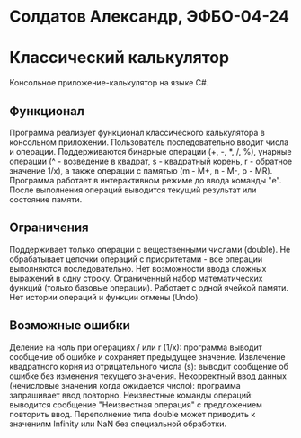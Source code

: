# Солдатов Александр, ЭФБО-04-24


# Классический калькулятор

Консольное приложение-калькулятор на языке C#.

## Функционал

Программа реализует функционал классического калькулятора в консольном приложении. Пользователь последовательно вводит
числа и операции. Поддерживаются бинарные операции (+, -, *, /, %), унарные операции (^ - возведение в квадрат, s -
квадратный корень, r - обратное значение 1/x), а также операции с памятью (m - M+, n - M-, p - MR). Программа работает в
интерактивном режиме до ввода команды "e". После выполнения операций выводится текущий результат или состояние памяти.

## Ограничения

Поддерживает только операции с вещественными числами (double). Не обрабатывает цепочки операций с приоритетами - все
операции выполняются последовательно. Нет возможности ввода сложных выражений в одну строку. Ограниченный набор
математических функций (только базовые операции). Работает с одной ячейкой памяти. Нет истории операций и функции
отмены (Undo).

## Возможные ошибки

Деление на ноль при операциях / или r (1/x): программа выводит сообщение об ошибке и сохраняет предыдущее значение.
Извлечение квадратного корня из отрицательного числа (s): выводит сообщение об ошибке без изменения текущего значения.
Некорректный ввод данных (нечисловые значения когда ожидается число): программа запрашивает ввод повторно. Неизвестные
команды операций: выводится сообщение "Неизвестная операция" с предложением повторить ввод. Переполнение типа double
может приводить к значениям Infinity или NaN без специальной обработки.